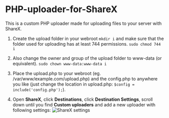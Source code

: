 # PHP-uploader-for-ShareX

This is a custom PHP uploader made for uploading files to your server with ShareX.

1. Create the upload folder in your webroot `mkdir i` and make sure that the folder used for uploading has at least 744 permissions. `sudo chmod 744 i`
1. Also change the owner and group of the upload folder to www-data (or equivalent). `sudo chown www-data:www-data i`

1. Place the upload.php to your webroot (eg. /var/www/example.com/upload.php) and the config.php to anywhere you like (just change the location in upload.php: `$config = include('config.php');`).

1. Open <b>ShareX</b>, click <b>Destinations</b>, click <b>Destination Settings</b>, scroll down until you find <b>Custom uploaders</b> and add a new uploader with following settings:
 ![ShareX settings](https://i.imgur.com/Ackyu7J.png)
